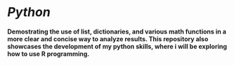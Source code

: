 # ***Python***
**Demostrating the use of list, dictionaries, and various math functions in a more clear and concise way to analyze results.
This repository also showcases the development of my python skills, where i will be exploring how to use R programming.**
